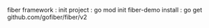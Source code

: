 fiber framework :
init project : go mod init fiber-demo
install : go get github.com/gofiber/fiber/v2